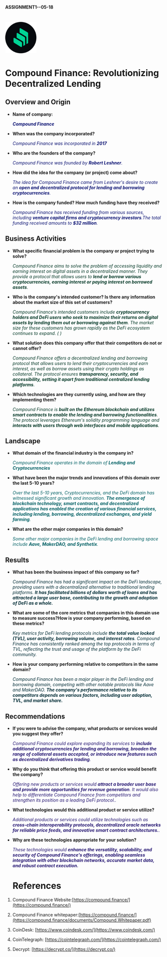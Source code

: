 #### ASSIGNMENT1--05-18

# <img src="Assignment1--04-18.png" alt="Description of the image" width="100" height="100">
#  **Compound Finance: Revolutionizing Decentralized Lending** 

## **Overview and Origin**

* **Name of company:**

     *<span style="color: #0A1172;"> **Compound Finance**</span>*

* **When was the company incorporated?**

     *<span style="color: #0A1172;">Compound Finance was incorporated in **2017**</span>*

* **Who are the founders of the company?**

     *<span style="color: #0A1172;">Compound Finance was founded by **Robert Leshner**.</span>*

* **How did the idea for the company (or project) come about?**

     *<span style="color: #0A1172;">  The idea for Compound Finance came from Leshner's desire to create an **open and decentralized protocol for lending and borrowing cryptocurrencies**.</span>*

 * **How is the company funded? How much funding have they received?**
        
     *<span style="color: #0A1172;">  Compound Finance has received funding from various sources, including **venture capital firms and cryptocurrency investors**.The total funding received amounts to **$32 million**.</span>*

## **Business Activities**

* **What specific financial problem is the company or project trying to solve?**
    
     *<span style="color: #043927;">Compound Finance aims to solve the problem of accessing liquidity and earning interest on digital assets in a decentralized manner. They provide a protocol that allows users to **lend or borrow various cryptocurrencies, earning interest or paying interest on borrowed assets**.</span>*

* **Who is the company's intended customer? Is there any information about the market size of this set of customers?**

     *<span style="color: #043927;">Compound Finance's intended customers include **cryptocurrency holders and DeFi users who seek to maximize their returns on digital assets by lending them out or borrowing against them**. The market size for these customers has grown rapidly as the DeFi ecosystem continues to expand. ( )</span>*

* **What solution does this company offer that their competitors do not or cannot offer?** 

     *<span style="color: #043927;"> Compound Finance offers a decentralized lending and borrowing protocol that allows users to lend their cryptocurrencies and earn interest, as well as borrow assets using their crypto holdings as collateral. The protocol ensures **transparency, security, and accessibility, setting it apart from traditional centralized lending platforms**.</span>*

* **Which technologies are they currently using, and how are they implementing them?** 

     *<span style="color: #043927;"> Compound Finance is **built on the Ethereum blockchain and utilizes smart contracts to enable the lending and borrowing functionalities**. The protocol leverages Ethereum's solidity programming language and **interacts with users through web interfaces and mobile applications**.</span>*

## **Landscape**
* **What domain of the financial industry is the company in?**

     *<span style="color: #016064;"> Compound Finance operates in the domain of **Lending and Cryptocurrencies**</span>*

* **What have been the major trends and innovations of this domain over the last 5-10 years?**

     *<span style="color: #016064;"> Over the last 5-10 years, Cryptocurrencies, and the DeFi domain has witnessed significant growth and innovation. **The emergence of blockchain technology, smart contracts, and decentralized applications has enabled the creation of various financial services, including lending, borrowing, decentralized exchanges, and yield farming**.</span>*

* **What are the other major companies in this domain?**

     *<span style="color: #016064;"> Some other major companies in the DeFi lending and borrowing space include **Aave, MakerDAO, and Synthetix**.</span>*

## **Results**
* **What has been the business impact of this company so far?**

     *<span style="color: #022D36;"> Compound Finance has had a significant impact on the DeFi landscape, providing users with a decentralized alternative to traditional lending platforms. **It has facilitated billions of dollars worth of loans and has attracted a large user base, contributing to the growth and adoption of DeFi as a whole.**</span>*

* **What are some of the core metrics that companies in this domain use to measure success?How is your company performing, based on these metrics?**

     *<span style="color: #022D36;"> Key metrics for DeFi lending protocols include **the total value locked (TVL), user activity, borrowing volume, and interest rates**.  Compound Finance has consistently ranked among the top protocols in terms of TVL, reflecting the trust and usage of the platform by the DeFi community.</span>*

* **How is your company performing relative to competitors in the same domain?**
    
     *<span style="color: #022D36;"> Compound Finance has been a major player in the DeFi lending and borrowing domain, competing with other notable protocols like Aave and MakerDAO. **The company's performance relative to its competitors depends on various factors, including user adoption, TVL, and market share.**</span>*

## **Recommendations**

* **If you were to advise the company, what products or services would you suggest they offer?**

     *<span style="color: #241571;"> Compound Finance could explore expanding its services to **include additional cryptocurrencies for lending and borrowing, broaden the range of collateral assets accepted, or introduce new features such as decentralized derivatives trading**.</span>*

* **Why do you think that offering this product or service would benefit the company?**

     *<span style="color: #241571;"> Offering new products or services would **attract a broader user base and provide more opportunities for revenue generation**. It would also help to differentiate Compound Finance from competitors and strengthen its position as a leading DeFi protocol..</span>*

* **What technologies would this additional product or service utilize?**

     *<span style="color: #241571;"> Additional products or services could utilize technologies such as **cross-chain interoperability protocols, decentralized oracle networks for reliable price feeds, and innovative smart contract architectures.**.</span>*

* **Why are these technologies appropriate for your solution?**

     *<span style="color: #241571;"> These technologies would **enhance the versatility, scalability, and security of Compound Finance's offerings, enabling seamless integration with other blockchain networks, accurate market data, and robust contract execution.**</span>* 


    
    
    
    # References

1. Compound Finance Website:[https://compound.finance/](https://compound.finance/)

2. Compound Finance whitepaper:[https://compound.finance/](https://compound.finance/documents/Compound.Whitepaper.pdf)

3. CoinDesk: [https://www.coindesk.com/](https://www.coindesk.com/)

4. CoinTelegraph: [https://cointelegraph.com/](https://cointelegraph.com/)

5. Decrypt: [https://decrypt.co/](https://decrypt.co/)
